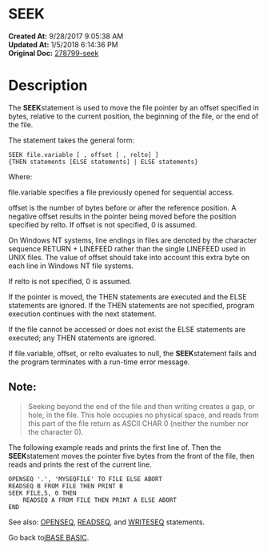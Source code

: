 # SEEK

**Created At:** 9/28/2017 9:05:38 AM  
**Updated At:** 1/5/2018 6:14:36 PM  
**Original Doc:** [278799-seek](https://docs.jbase.com/36868-jbase-basic/278799-seek)  


# Description

The **SEEK**statement is used to move the file pointer by an offset specified in bytes, relative to the current position, the beginning of the file, or the end of the file.

The statement takes the general form:

```
SEEK file.variable [ , offset [ , relto] ] 
{THEN statements [ELSE statements] | ELSE statements}
```

Where:

file.variable specifies a file previously opened for sequential access.

offset is the number of bytes before or after the reference position. A negative offset results in the pointer being moved before the position specified by relto. If offset is not specified, 0 is assumed.

On Windows NT systems, line endings in files are denoted by the character sequence RETURN + LINEFEED rather than the single LINEFEED used in UNIX files. The value of offset should take into account this extra byte on each line in Windows NT file systems.

If relto is not specified, 0 is assumed.

If the pointer is moved, the THEN statements are executed and the ELSE statements are ignored. If the THEN statements are not specified, program execution continues with the next statement.

If the file cannot be accessed or does not exist the ELSE statements are executed; any THEN statements are ignored.

If file.variable, offset, or relto evaluates to null, the **SEEK**statement fails and the program terminates with a run-time error message.

## Note: 


> Seeking beyond the end of the file and then writing creates a gap, or hole, in the file. This hole occupies no physical space, and reads from this part of the file return as ASCII CHAR 0 (neither the number nor the character 0).


The following example reads and prints the first line of. Then the **SEEK**statement moves the pointer five bytes from the front of the file, then reads and prints the rest of the current line.

```
OPENSEQ '.', 'MYSEQFILE' TO FILE ELSE ABORT
READSEQ B FROM FILE THEN PRINT B
SEEK FILE,5, 0 THEN
    READSEQ A FROM FILE THEN PRINT A ELSE ABORT
END
```



See also: [OPENSEQ](277543-openseq), [READSEQ](278773-readseq), and [WRITESEQ](279570-writeseq) statements.

Go back to[jBASE BASIC](263498-jbase-basic).
